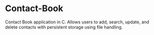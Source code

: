 # Contact-Book
Contact Book application in C. Allows users to add, search, update, and delete contacts with persistent storage using file handling.
